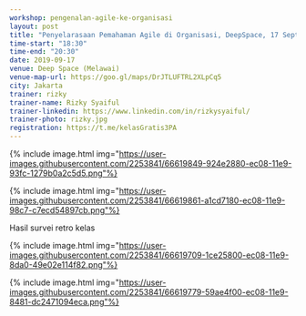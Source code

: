 ```yaml
---
workshop: pengenalan-agile-ke-organisasi
layout: post
title: "Penyelarasaan Pemahaman Agile di Organisasi, DeepSpace, 17 September 2019"
time-start: "18:30"
time-end: "20:30"
date: 2019-09-17
venue: Deep Space (Melawai)
venue-map-url: https://goo.gl/maps/DrJTLUFTRL2XLpCq5
city: Jakarta
trainer: rizky
trainer-name: Rizky Syaiful
trainer-linkedin: https://www.linkedin.com/in/rizkysyaiful/
trainer-photo: rizky.jpg
registration: https://t.me/kelasGratis3PA
---
```


{% include image.html
    img="https://user-images.githubusercontent.com/2253841/66619849-924e2880-ec08-11e9-93fc-1279b0a2c5d5.png"%}

{% include image.html
    img="https://user-images.githubusercontent.com/2253841/66619861-a1cd7180-ec08-11e9-98c7-c7ecd54897cb.png"%}

Hasil survei retro kelas

{% include image.html
    img="https://user-images.githubusercontent.com/2253841/66619709-1ce25800-ec08-11e9-8da0-49e02e114f82.png"%}

{% include image.html
    img="https://user-images.githubusercontent.com/2253841/66619779-59ae4f00-ec08-11e9-8481-dc2471094eca.png"%}
